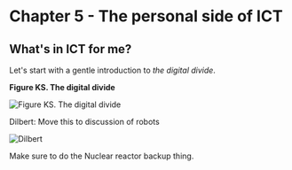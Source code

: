 # Chapter 5 - The personal side of ICT

## What's in ICT for me?

Let's start with a gentle introduction to *the digital divide*. 

**Figure KS. The digital divide**

![Figure KS. The digital divide](https://raw.githubusercontent.com/robertriordan/2400/master/Images/internet_usage.png)

Dilbert: Move this to discussion of robots

![Dilbert](https://raw.githubusercontent.com/robertriordan/2400/master/Images/dilbert_bankers.PNG)

Make sure to do the Nuclear reactor backup thing.